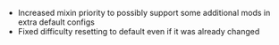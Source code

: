 - Increased mixin priority to possibly support some additional mods in extra default configs
- Fixed difficulty resetting to default even if it was already changed